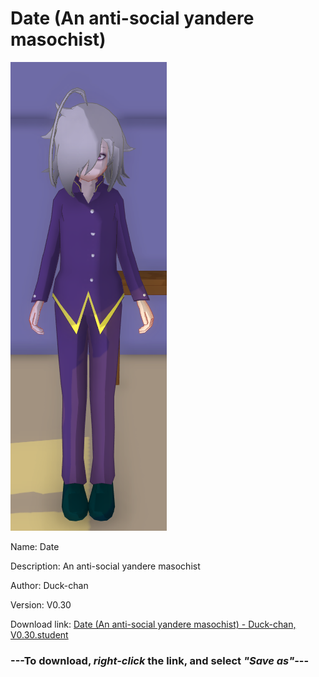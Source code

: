 # Date (An anti-social yandere masochist)

<img src = "https://raw.githubusercontent.com/Arbiter1223/Daigaku-Gurashi-Custom-Students/master/Students/Files/Date%20(An%20anti-social%20yandere%20masochist).png">

Name: Date

Description: An anti-social yandere masochist

Author: Duck-chan

Version: V0.30

Download link: <a href="https://raw.githubusercontent.com/Arbiter1223/Daigaku-Gurashi-Custom-Students/master/Students/Files/Date%20(An%20anti-social%20yandere%20masochist)%20-%20Duck-chan%2C%20V0.30.student">Date (An anti-social yandere masochist) - Duck-chan, V0.30.student</a>

### ---**To download, _right-click_ the link, and select _"Save as"_**---
